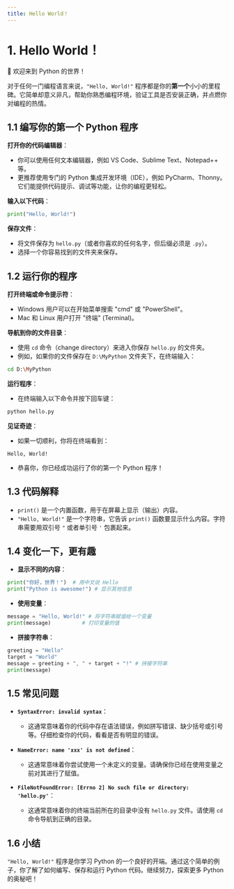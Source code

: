 ```yaml
---
title: Hello World！
---
```


# 1. Hello World！

🎉 欢迎来到 Python 的世界！

对于任何一门编程语言来说，`"Hello, World!"` 程序都是你的**第一个**小小的里程碑。它简单却意义非凡，帮助你熟悉编程环境，验证工具是否安装正确，并点燃你对编程的热情。

## 1.1 编写你的第一个 Python 程序

**打开你的代码编辑器**：

*   你可以使用任何文本编辑器，例如 VS Code、Sublime Text、Notepad++ 等。
*   更推荐使用专门的 Python 集成开发环境（IDE），例如 PyCharm、Thonny。它们能提供代码提示、调试等功能，让你的编程更轻松。

**输入以下代码**：


```python
print("Hello, World!")
```

**保存文件**：

*   将文件保存为 `hello.py`（或者你喜欢的任何名字，但后缀必须是 `.py`）。
*   选择一个你容易找到的文件夹来保存。

## 1.2 运行你的程序

**打开终端或命令提示符**：

*   Windows 用户可以在开始菜单搜索 "cmd" 或 "PowerShell"。
*   Mac 和 Linux 用户打开 "终端" (Terminal)。

**导航到你的文件目录**：

*   使用 `cd` 命令（change directory）来进入你保存 `hello.py` 的文件夹。
*   例如，如果你的文件保存在 `D:\MyPython` 文件夹下，在终端输入：
    
```bash
cd D:\MyPython
```

**运行程序**：

*   在终端输入以下命令并按下回车键：

```bash
python hello.py
```

**见证奇迹**：
*   如果一切顺利，你将在终端看到：

```
Hello, World!
```

*   恭喜你，你已经成功运行了你的第一个 Python 程序！

## 1.3 代码解释

*   `print()` 是一个内置函数，用于在屏幕上显示（输出）内容。
*   `"Hello, World!"` 是一个字符串，它告诉 `print()` 函数要显示什么内容。字符串需要用双引号 `"` 或者单引号 `'` 包裹起来。

## 1.4 变化一下，更有趣

*   **显示不同的内容**：

```python
print("你好，世界！")  # 用中文说 Hello
print("Python is awesome!") # 显示其他信息
```

*   **使用变量**：

```python
message = "Hello, World!" # 将字符串赋值给一个变量
print(message)          # 打印变量的值
```

*   **拼接字符串**：

```python
greeting = "Hello"
target = "World"
message = greeting + ", " + target + "!" # 拼接字符串
print(message)
```

## 1.5 常见问题

*   **`SyntaxError: invalid syntax`**：
    *   这通常意味着你的代码中存在语法错误，例如拼写错误、缺少括号或引号等。仔细检查你的代码，看看是否有明显的错误。

*   **`NameError: name 'xxx' is not defined`**：
    *   这通常意味着你尝试使用一个未定义的变量。请确保你已经在使用变量之前对其进行了赋值。

*   **`FileNotFoundError: [Errno 2] No such file or directory: 'hello.py'`**：
    *   这通常意味着你的终端当前所在的目录中没有 `hello.py` 文件。请使用 `cd` 命令导航到正确的目录。

## 1.6 小结

`"Hello, World!"` 程序是你学习 Python 的一个良好的开端。通过这个简单的例子，你了解了如何编写、保存和运行 Python 代码。继续努力，探索更多 Python 的奥秘吧！


